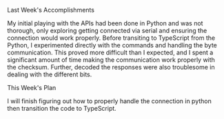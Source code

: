 Last Week's Accomplishments

My initial playing with the APIs had been done in Python and was not thorough, only exploring getting connected 
via serial and ensuring the connection would work properly. Before transiting to TypeScript from the Python, I 
experimented directly with the commands and handling the byte communication. This proved more difficult than I expected,
and I spent a significant amount of time making the communication work properly with the checksum. Further, decoded the 
responses were also troublesome in dealing with the different bits. 

This Week's Plan

I will finish figuring out how to properly handle the connection in python then transition the code to TypeScript.
